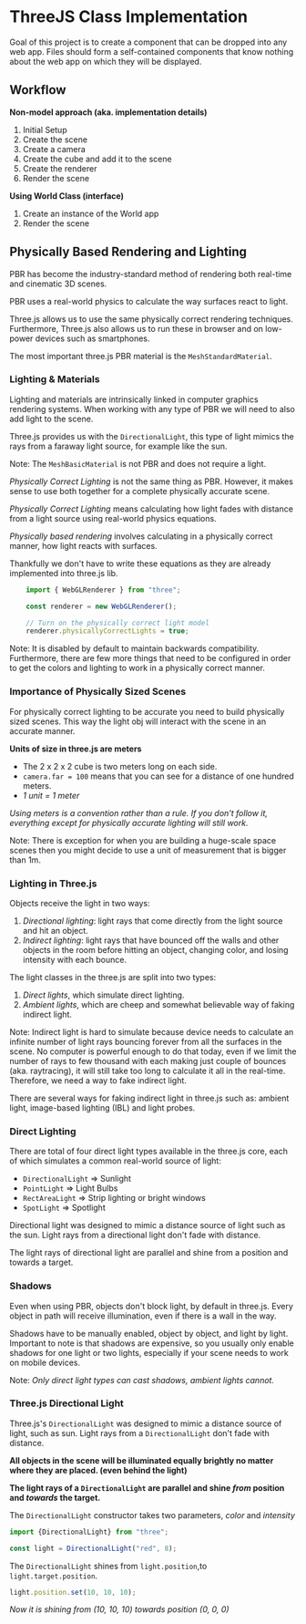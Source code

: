 # ThreeJS Class Implementation

Goal of this project is to create a component that can be dropped into any web app. Files should form a self-contained components that know nothing about the web app on which they will be displayed.

## Workflow

**Non-model approach (aka. implementation details)**

1. Initial Setup
2. Create the scene
3. Create a camera
4. Create the cube and add it to the scene
5. Create the renderer
6. Render the scene

**Using World Class (interface)**

1. Create an instance of the World app
2. Render the scene

## Physically Based Rendering and Lighting

PBR has become the industry-standard method of rendering both real-time and cinematic 3D scenes.

PBR uses a real-world physics to calculate the way surfaces react to light.

Three.js allows us to use the same physically correct rendering techniques. Furthermore, Three.js also allows us to run these in browser and on low-power devices such as smartphones.

The most important three.js PBR material is the `MeshStandardMaterial`.

### Lighting & Materials

Lighting and materials are intrinsically linked in computer graphics rendering systems. When working with any type of PBR we will need to also add light to the scene.

Three.js provides us with the `DirectionalLight`, this type of light mimics the rays from a faraway light source, for example like the sun.

Note: The `MeshBasicMaterial` is not PBR and does not require a light.

_Physically Correct Lighting_ is not the same thing as PBR. However, it makes sense to use both together for a complete physically accurate scene.

_Physically Correct Lighting_ means calculating how light fades with distance from a light source using real-world physics equations.

_Physically based rendering_ involves calculating in a physically correct manner, how light reacts with surfaces.

Thankfully we don't have to write these equations as they are already implemented into three.js lib.

```JavaScript
    import { WebGLRenderer } from "three";

    const renderer = new WebGLRenderer();

    // Turn on the physically correct light model
    renderer.physicallyCorrectLights = true;
```

Note: It is disabled by default to maintain backwards compatibility. Furthermore, there are few more things that need to be configured in order to get the colors and lighting to work in a physically correct manner.

### Importance of Physically Sized Scenes

For physically correct lighting to be accurate you need to build physically sized scenes. This way the light obj will interact with the scene in an accurate manner.

**Units of size in three.js are meters**

- The 2 x 2 x 2 cube is two meters long on each side.
- `camera.far = 100` means that you can see for a distance of one hundred meters.
- _1 unit = 1 meter_

_Using meters is a convention rather than a rule. If you don't follow it, everything except for physically accurate lighting will still work._

Note: There is exception for when you are building a huge-scale space scenes then you might decide to use a unit of measurement that is bigger than 1m.

### Lighting in Three.js

Objects receive the light in two ways:

1. _Directional lighting_: light rays that come directly from the light source and hit an object.
2. _Indirect lighting_: light rays that have bounced off the walls and other objects in the room before hitting an object, changing color, and losing intensity with each bounce.

The light classes in the three.js are split into two types:

1. _Direct lights_, which simulate direct lighting.
2. _Ambient lights_, which are cheep and somewhat believable way of faking indirect light.

Note: Indirect light is hard to simulate because device needs to calculate an infinite number of light rays bouncing forever from all the surfaces in the scene. No computer is powerful enough to do that today, even if we limit the number of rays to few thousand with each making just couple of bounces (aka. raytracing), it will still take too long to calculate it all in the real-time. Therefore, we need a way to fake indirect light.

There are several ways for faking indirect light in three.js such as: ambient light, image-based lighting (IBL) and light probes.

### Direct Lighting

There are total of four direct light types available in the three.js core, each of which simulates a common real-world source of light:

- `DirectionalLight` => Sunlight
- `PointLight` => Light Bulbs
- `RectAreaLight` => Strip lighting or bright windows
- `SpotLight` => Spotlight

Directional light was designed to mimic a distance source of light such as the sun. Light rays from a directional light don't fade with distance.

The light rays of directional light are parallel and shine from a position and towards a target.

### Shadows

Even when using PBR, objects don't block light, by default in three.js. Every object in path will receive illumination, even if there is a wall in the way.

Shadows have to be manually enabled, object by object, and light by light. Important to note is that shadows are expensive, so you usually only enable shadows for one light or two lights, especially if your scene needs to work on mobile devices.

Note: _Only direct light types can cast shadows, ambient lights cannot._

### Three.js Directional Light

Three.js's `DirectionalLight` was designed to mimic a distance source of light, such as sun. Light rays from a `DirectionalLight` don't fade with distance.

**All objects in the scene will be illuminated equally brightly no matter where they are placed. (even behind the light)**

**The light rays of a `DirectionalLight` are parallel and shine _from_ position and _towards_ the target.**

The `DirectionalLight` constructor takes two parameters, _color_ and _intensity_

```JavaScript
import {DirectionalLight} from "three";

const light = DirectionalLight("red", 8);
```

The `DirectionalLight` shines from `light.position`,to `light.target.position`.

```JavaScript
light.position.set(10, 10, 10);
```

_Now it is shining from (10, 10, 10) towards position (0, 0, 0)_
